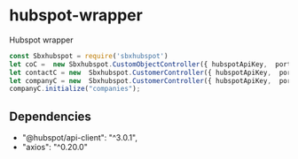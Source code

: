 # hubspot-wrapper
Hubspot wrapper

```javascript
const Sbxhubspot = require('sbxhubspot')   
let coC =  new Sbxhubspot.CustomObjectController({ hubspotApiKey,  portalId} );
let contactC = new  Sbxhubspot.CustomerController({ hubspotApiKey,  portalId} );
let companyC = new  Sbxhubspot.CustomerController({ hubspotApiKey,  portalId} );
companyC.initialize("companies");

```
## Dependencies
 
*  "@hubspot/api-client": "^3.0.1",
*  "axios": "^0.20.0"
  

